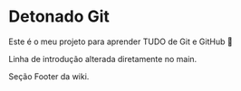 # Detonado Git

Este é o meu projeto para aprender TUDO de Git e GitHub 🚀

Linha de introdução alterada diretamente no main.

Seção Footer da wiki.

